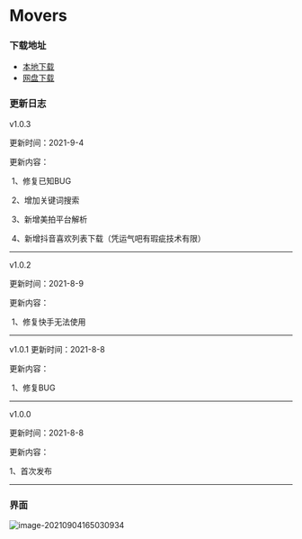 # Movers



###  下载地址

* [本地下载](https://note.youdao.com/yws/api/personal/file/9095F2C4D43A4A0B9581651EF8B9A293?method=download&shareKey=c3e4b731a3b8758ffc31d095903cb95f)
* [网盘下载](https://wwx.lanzoui.com/iD0yttlizha)

### 更新日志

v1.0.3

更新时间：2021-9-4

更新内容：

​	1、修复已知BUG

​	2、增加关键词搜索

​	3、新增美拍平台解析

​	4、新增抖音喜欢列表下载（凭运气吧有瑕疵技术有限）


-----
v1.0.2

更新时间：2021-8-9

更新内容：

​	1、修复快手无法使用

------



v1.0.1
更新时间：2021-8-8

更新内容：

​	1、修复BUG

----



v1.0.0

更新时间：2021-8-8

更新内容：

1、首次发布 



------

### 界面

![image-20210904165030934](https://i.loli.net/2021/09/04/wsKvREp8BehrVab.png)